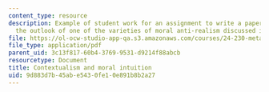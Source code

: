 ```yaml
---
content_type: resource
description: Example of student work for an assignment to write a paper assessing
  the outlook of one of the varieties of moral anti-realism discussed in class.
file: https://ol-ocw-studio-app-qa.s3.amazonaws.com/courses/24-230-meta-ethics-fall-2015/9d883d7b45abe5430fe10e891b8b2a27_MIT24_230F15_FinalPaper.pdf
file_type: application/pdf
parent_uid: 3c13f817-60b4-3769-9531-d9214f88abcb
resourcetype: Document
title: Contextualism and moral intuition
uid: 9d883d7b-45ab-e543-0fe1-0e891b8b2a27
---
```

